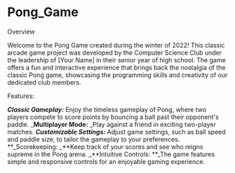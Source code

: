 # Pong_Game
Overview

Welcome to the Pong Game created during the winter of 2022! This classic arcade game project was developed by the Computer Science Club under the leadership of [Your Name] in their senior year of high school. The game offers a fun and interactive experience that brings back the nostalgia of the classic Pong game, showcasing the programming skills and creativity of our dedicated club members.

Features:

_**Classic Gameplay:**_ Enjoy the timeless gameplay of Pong, where two players compete to score points by bouncing a ball past their opponent's paddle.
_**Multiplayer Mode:** _Play against a friend in exciting two-player matches.
_**Customizable Settings:**_ Adjust game settings, such as ball speed and paddle size, to tailor the gameplay to your preferences.
**_Scorekeeping: _**Keep track of your scores and see who reigns supreme in the Pong arena.
_**Intuitive Controls: **_The game features simple and responsive controls for an enjoyable gaming experience.
